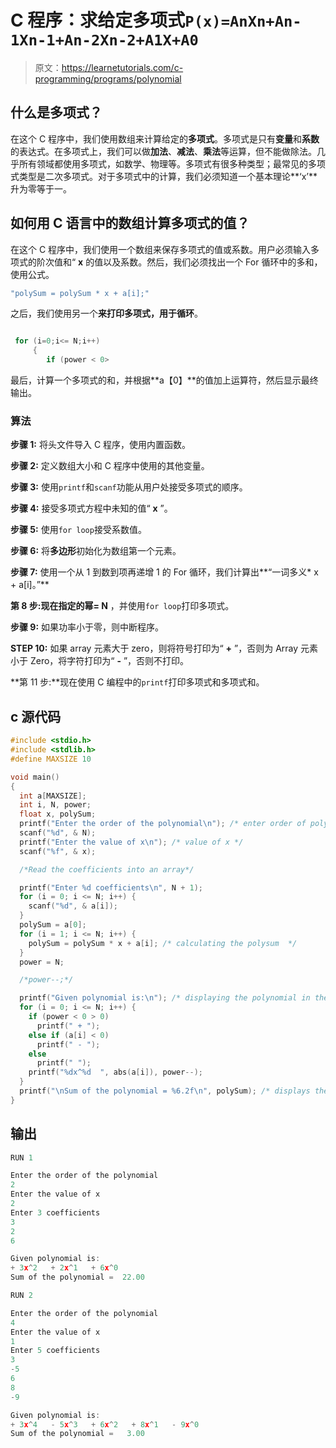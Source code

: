 # C 程序：求给定多项式`P(x)=AnXn+An-1Xn-1+An-2Xn-2+A1X+A0`

> 原文：<https://learnetutorials.com/c-programming/programs/polynomial>

## 什么是多项式？

在这个 C 程序中，我们使用数组来计算给定的**多项式**。多项式是只有**变量**和**系数**的表达式。在多项式上，我们可以做**加法**、**减法**、**乘法**等运算，但不能做除法。几乎所有领域都使用多项式，如数学、物理等。多项式有很多种类型；最常见的多项式类型是二次多项式。对于多项式中的计算，我们必须知道一个基本理论**‘x’**升为零等于一。

## 如何用 C 语言中的数组计算多项式的值？

在这个 C 程序中，我们使用一个数组来保存多项式的值或系数。用户必须输入多项式的阶次值和“ **x** 的值以及系数。然后，我们必须找出一个 For 循环中的多和，使用公式。

```c
"polySum = polySum * x + a[i];"

```

之后，我们使用另一个**来打印多项式，用于循环**。

```c

 for (i=0;i<= N;i++)
     {
        if (power < 0>

```

最后，计算一个多项式的和，并根据**a【0】**的值加上运算符，然后显示最终输出。

### 算法

**步骤 1:** 将头文件导入 C 程序，使用内置函数。

**步骤 2:** 定义数组大小和 C 程序中使用的其他变量。

**步骤 3:** 使用`printf`和`scanf`功能从用户处接受多项式的顺序。

**步骤 4:** 接受多项式方程中未知的值“ **x** ”。

**步骤 5:** 使用`for loop`接受系数值。

**步骤 6:** 将**多边形**初始化为数组第一个元素。

**步骤 7:** 使用一个从 1 到数到项再递增 1 的 For 循环，我们计算出**“一词多义* x + a[i]。”**

**第 8 步:**现在指定**的幂= N** ，并使用`for loop`打印多项式。

**步骤 9:** 如果功率小于零，则中断程序。

**STEP 10:** 如果 array 元素大于 zero，则将符号打印为“ **+** ”，否则为 Array 元素小于 Zero，将字符打印为“ **-** ”，否则不打印。

**第 11 步:**现在使用 C 编程中的`printf`打印多项式和多项式和。

## c 源代码

```c
#include <stdio.h>
#include <stdlib.h>
#define MAXSIZE 10

void main()
{
  int a[MAXSIZE];
  int i, N, power;
  float x, polySum;
  printf("Enter the order of the polynomial\n"); /* enter order of polynomial */
  scanf("%d", & N);
  printf("Enter the value of x\n"); /* value of x */
  scanf("%f", & x);

  /*Read the coefficients into an array*/

  printf("Enter %d coefficients\n", N + 1);
  for (i = 0; i <= N; i++) {
    scanf("%d", & a[i]);
  }
  polySum = a[0];
  for (i = 1; i <= N; i++) {
    polySum = polySum * x + a[i]; /* calculating the polysum  */
  }
  power = N;

  /*power--;*/

  printf("Given polynomial is:\n"); /* displaying the polynomial in the correct sequence */
  for (i = 0; i <= N; i++) {
    if (power < 0 > 0)
      printf(" + ");
    else if (a[i] < 0)
      printf(" - ");
    else
      printf(" ");
    printf("%dx^%d  ", abs(a[i]), power--);
  }
  printf("\nSum of the polynomial = %6.2f\n", polySum); /* displays the output */
}

```

## 输出

```c
RUN 1

Enter the order of the polynomial
2
Enter the value of x
2
Enter 3 coefficients
3
2
6

Given polynomial is:
+ 3x^2   + 2x^1   + 6x^0
Sum of the polynomial =  22.00

RUN 2

Enter the order of the polynomial
4
Enter the value of x
1
Enter 5 coefficients
3
-5
6
8
-9

Given polynomial is:
+ 3x^4   - 5x^3   + 6x^2   + 8x^1   - 9x^0
Sum of the polynomial =   3.00
```